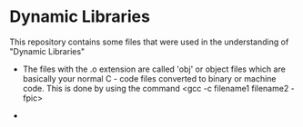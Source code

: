 # Dynamic Libraries

This repository contains some files that were used in the understanding of "Dynamic Libraries"

- The files with the .o extension are called 'obj' or object files which are basically your normal C - code files converted to binary or machine code. This is done by using the command
<gcc -c filename1 filename2 -fpic>

- 
